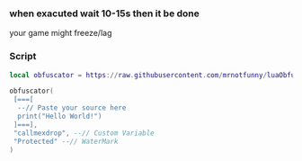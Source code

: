  ### when exacuted wait 10-15s then it be done 
 your game might freeze/lag
 
### Script
```lua
local obfuscator = https://raw.githubusercontent.com/mrnotfunny/luaObfuscator/main/script

obfuscator(
 [===[
  --// Paste your source here
  print("Hello World!")
 ]===],
 "callmexdrop", --// Custom Variable
 "Protected" --// WaterMark
)
```
 
